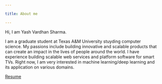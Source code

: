 ```yaml
---

title: About me

---
```


Hi, I am Yash Vardhan Sharma.

I am a graduate student at Texas A&M University stuyding computer science. My passions include building innovative and scalable products that can create an impact in the lives of people around the world. I have experience building scalable web services and platform software for smart TVs. Right now, I am very interested in machine learning/deep learning and its application on various domains.

[Resume](https://drive.google.com/open?id=0BwPKWJy1Qnz1VnVGaGQ0N28tZ0E)




